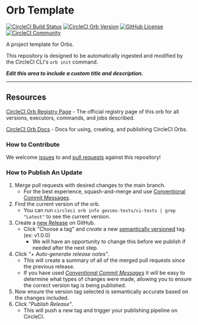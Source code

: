 # Orb Template


[![CircleCI Build Status](https://circleci.com/gh/2bb972bb-8ca1-4ad8-a28d-5d967626c66f/tests-orbs.svg?style=shield "CircleCI Build Status")](https://circleci.com/gh/2bb972bb-8ca1-4ad8-a28d-5d967626c66f/tests-orbs) [![CircleCI Orb Version](https://badges.circleci.com/orbs/govcms-tests/ci-tests.svg)](https://circleci.com/developer/orbs/orb/govcms-tests/ci-tests) [![GitHub License](https://img.shields.io/badge/license-MIT-lightgrey.svg)](https://raw.githubusercontent.com/2bb972bb-8ca1-4ad8-a28d-5d967626c66f/tests-orbs/master/LICENSE) [![CircleCI Community](https://img.shields.io/badge/community-CircleCI%20Discuss-343434.svg)](https://discuss.circleci.com/c/ecosystem/orbs)



A project template for Orbs.

This repository is designed to be automatically ingested and modified by the CircleCI CLI's `orb init` command.

_**Edit this area to include a custom title and description.**_

---

## Resources

[CircleCI Orb Registry Page](https://circleci.com/developer/orbs/orb/govcms-tests/ci-tests) - The official registry page of this orb for all versions, executors, commands, and jobs described.

[CircleCI Orb Docs](https://circleci.com/docs/orb-intro/#section=configuration) - Docs for using, creating, and publishing CircleCI Orbs.

### How to Contribute

We welcome [issues](https://github.com/2bb972bb-8ca1-4ad8-a28d-5d967626c66f/tests-orbs/issues) to and [pull requests](https://github.com/2bb972bb-8ca1-4ad8-a28d-5d967626c66f/tests-orbs/pulls) against this repository!

### How to Publish An Update
1. Merge pull requests with desired changes to the main branch.
    - For the best experience, squash-and-merge and use [Conventional Commit Messages](https://conventionalcommits.org/).
2. Find the current version of the orb.
    - You can run `circleci orb info govcms-tests/ci-tests | grep "Latest"` to see the current version.
3. Create a [new Release](https://github.com/2bb972bb-8ca1-4ad8-a28d-5d967626c66f/tests-orbs/releases/new) on GitHub.
    - Click "Choose a tag" and _create_ a new [semantically versioned](http://semver.org/) tag. (ex: v1.0.0)
      - We will have an opportunity to change this before we publish if needed after the next step.
4.  Click _"+ Auto-generate release notes"_.
    - This will create a summary of all of the merged pull requests since the previous release.
    - If you have used _[Conventional Commit Messages](https://conventionalcommits.org/)_ it will be easy to determine what types of changes were made, allowing you to ensure the correct version tag is being published.
5. Now ensure the version tag selected is semantically accurate based on the changes included.
6. Click _"Publish Release"_.
    - This will push a new tag and trigger your publishing pipeline on CircleCI.
